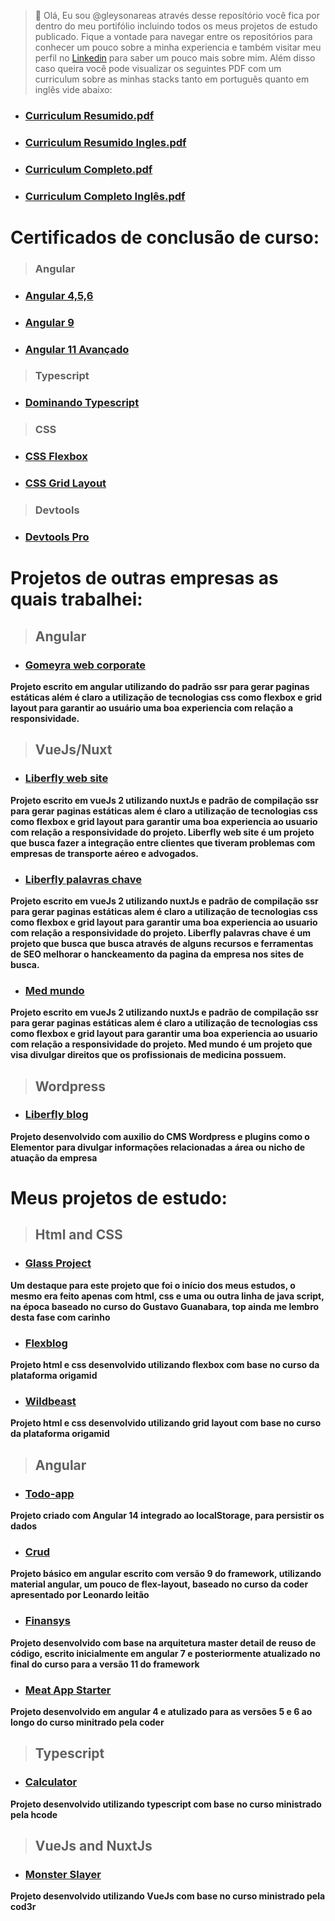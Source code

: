 > 👋 Olá, Eu sou @gleysonareas através desse reposítório você fica por dentro do meu portifólio incluindo todos os meus projetos de estudo publicado. Fique a vontade para navegar entre os repositórios para conhecer um pouco sobre a minha experiencia e também visitar meu perfil no [Linkedin](https://www.linkedin.com/in/gleyson-areas-da-silva-a2b79b115/) para saber um pouco mais sobre mim. Além disso caso queira você pode visualizar os seguintes PDF com um curriculum sobre as minhas stacks tanto em português quanto em inglês vide abaixo:

- ### [Curriculum Resumido.pdf](https://github.com/gleysonareas/gleysonareas/files/12033175/Curriculum.Gleyson.Resumido.pdf)
- ### [Curriculum Resumido Ingles.pdf](https://github.com/gleysonareas/gleysonareas/files/12033174/Curriculum.Gleyson.Resumido.Ingles.pdf)
- ### [Curriculum Completo.pdf](https://github.com/gleysonareas/gleysonareas/files/12033173/Curriculum.Gleyson.Completo.pdf)
- ### [Curriculum Completo Inglês.pdf](https://github.com/gleysonareas/gleysonareas/files/12033172/Curriculum.Gleyson.Completo.Ingles.pdf)


# Certificados de conclusão de curso:
> ### Angular
- ### [Angular 4,5,6](https://www.udemy.com/certificate/UC-c6b79824-3518-48c0-ba67-d6848cb60107/)
- ### [Angular 9](https://www.cod3r.com.br/certificates/1kjsut8fbt)
- ### [Angular 11 Avançado](https://www.udemy.com/certificate/UC-112fab47-c632-44d7-8494-c8295cceca1b/)
> ### Typescript
- ### [Dominando Typescript](https://www.udemy.com/certificate/UC-213b3589-c04d-4dfe-bb7d-9b18c4564369/)
> ### CSS
- ### [CSS Flexbox](https://origamid.com/certificate/089ca63e)
- ### [CSS Grid Layout](https://origamid.com/certificate/04f41437)
> ### Devtools
- ### [Devtools Pro](https://www.udemy.com/certificate/UC-6c12f9cf-1c99-4bb9-a847-fcad355678d1/)


# Projetos de outras empresas as quais trabalhei:

> ## Angular

- ### [Gomeyra web corporate](https://www.gomeyra.com/)

**Projeto escrito em angular utilizando do padrão ssr para gerar paginas estáticas além é claro a utilização de tecnologias css como flexbox e grid layout para garantir ao usuário uma boa experiencia com relação a responsividade.**


> ## VueJs/Nuxt

- ### [Liberfly web site](https://www.liberfly.com.br/)

**Projeto escrito em vueJs 2 utilizando nuxtJs e padrão de compilação ssr para gerar paginas estáticas alem é claro a utilização de tecnologias css como flexbox e grid layout para garantir uma boa experiencia ao usuario com relação a responsividade do projeto. Liberfly web site é um projeto que busca fazer a integração entre clientes que tiveram problemas com empresas de transporte aéreo e advogados.**

- ### [Liberfly palavras chave](https://liberfly.liberfly.com.br/)

**Projeto escrito em vueJs 2 utilizando nuxtJs e padrão de compilação ssr para gerar paginas estáticas alem é claro a utilização de tecnologias css como flexbox e grid layout para garantir uma boa experiencia ao usuario com relação a responsividade do projeto. Liberfly palavras chave é um projeto que busca que busca através de alguns recursos e ferramentas de SEO melhorar o hanckeamento da pagina da empresa nos sites de busca.**

- ### [Med mundo](https://www.medmundo.com.br/)

**Projeto escrito em vueJs 2 utilizando nuxtJs e padrão de compilação ssr para gerar paginas estáticas alem é claro a utilização de tecnologias css como flexbox e grid layout para garantir uma boa experiencia ao usuario com relação a responsividade do projeto. Med mundo é um projeto que visa divulgar direitos que os profissionais de medicina possuem.**

> ## Wordpress

- ### [Liberfly blog](https://blog.liberfly.com.br/)

**Projeto desenvolvido com auxilio do CMS Wordpress e plugins como o Elementor para divulgar informações relacionadas a área ou nicho de atuação da empresa**

# Meus projetos de estudo:

> ## Html and CSS

- ### [Glass Project](https://gleysonareas.github.io/glass-project/)

**Um destaque para este projeto que foi o início dos meus estudos, o mesmo era feito apenas com html, css e uma ou outra linha de java script, na época baseado no curso do Gustavo Guanabara, top ainda me lembro desta fase com carinho**

- ### [Flexblog](https://gleysonareas.github.io/flexblog/)

**Projeto html e css desenvolvido utilizando flexbox com base no curso da plataforma origamid**

- ### [Wildbeast](https://gleysonareas.github.io/wildbeast/)

**Projeto html e css desenvolvido utilizando grid layout com base no curso da plataforma origamid**


> ## Angular

- ### [Todo-app](https://gleysonareas.github.io/todo-app/)
**Projeto criado com Angular 14 integrado ao localStorage, para persistir os dados**

- ### [Crud](https://gleysonareas.github.io/crud/)

**Projeto básico em angular escrito com versão 9 do framework, utilizando material angular, um pouco de flex-layout, baseado no curso da coder apresentado por Leonardo leitão**

- ### [Finansys](https://gleysonareas.github.io/finansys/)

**Projeto desenvolvido com base na arquitetura master detail de reuso de código, escrito inicialmente em angular 7 e posteriormente atualizado no final do curso para a versão 11 do framework**

- ### [Meat App Starter](https://gleysonareas.github.io/meat-app-starter/)

**Projeto desenvolvido em angular 4 e atulizado para as versões 5 e 6 ao longo do curso minitrado pela coder**


> ## Typescript

- ### [Calculator](https://gleysonareas.github.io/calculator/)
**Projeto desenvolvido utilizando typescript com base no curso ministrado pela hcode**

> ## VueJs and NuxtJs

- ### [Monster Slayer](https://gleysonareas.github.io/monster-slayer/)

**Projeto desenvolvido utilizando VueJs com base no curso ministrado pela cod3r**

<!---
gleysonareas/gleysonareas é um repositório ✨ especial ✨ porque seu `README.md` (este arquivo) aparece no seu perfil do GitHub.
Você pode clicar no link Visualizar para ver suas alterações.
--->
